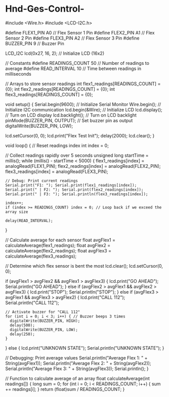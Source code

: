 # Hnd-Ges-Control-
#include <Wire.h>
#include <LCD-I2C.h>

#define FLEX1_PIN A0  // Flex Sensor 1 Pin
#define FLEX2_PIN A1  // Flex Sensor 2 Pin
#define FLEX3_PIN A2  // Flex Sensor 3 Pin
#define BUZZER_PIN 9  // Buzzer Pin

LCD_I2C lcd(0x27, 16, 2);  // Initialize LCD (16x2)

// Constants
#define READINGS_COUNT 50 // Number of readings to average
#define READ_INTERVAL 10  // Time between readings in milliseconds

// Arrays to store sensor readings
int flex1_readings[READINGS_COUNT] = {0};
int flex2_readings[READINGS_COUNT] = {0};
int flex3_readings[READINGS_COUNT] = {0};

void setup() {
  Serial.begin(9600);          // Initialize Serial Monitor
  Wire.begin();                // Initialize I2C communication
  lcd.begin(&Wire);            // Initialize LCD
  lcd.display();               // Turn on LCD display
  lcd.backlight();             // Turn on LCD backlight
  pinMode(BUZZER_PIN, OUTPUT); // Set buzzer pin as output
  digitalWrite(BUZZER_PIN, LOW);

  lcd.setCursor(0, 0);
  lcd.print("Flex Test Init");
  delay(2000);
  lcd.clear();
}

void loop() {
  // Reset readings index
  int index = 0;

  // Collect readings rapidly over 5 seconds
  unsigned long startTime = millis();
  while (millis() - startTime < 5000) {
    flex1_readings[index] = analogRead(FLEX1_PIN);
    flex2_readings[index] = analogRead(FLEX2_PIN);
    flex3_readings[index] = analogRead(FLEX3_PIN);

    // Debug: Print current readings
    Serial.print("F1: "); Serial.print(flex1_readings[index]);
    Serial.print(" | F2: "); Serial.print(flex2_readings[index]);
    Serial.print(" | F3: "); Serial.println(flex3_readings[index]);

    index++;
    if (index >= READINGS_COUNT) index = 0; // Loop back if we exceed the array size

    delay(READ_INTERVAL);
  }

  // Calculate average for each sensor
  float avgFlex1 = calculateAverage(flex1_readings);
  float avgFlex2 = calculateAverage(flex2_readings);
  float avgFlex3 = calculateAverage(flex3_readings);

  // Determine which flex sensor is bent the most
  lcd.clear();
  lcd.setCursor(0, 0);

  if (avgFlex1 > avgFlex2 && avgFlex1 > avgFlex3) {
    lcd.print("GO AHEAD");
    Serial.println("GO AHEAD");
  } else if (avgFlex2 > avgFlex1 && avgFlex2 > avgFlex3) {
    lcd.print("STOP");
    Serial.println("STOP");
  } else if (avgFlex3 > avgFlex1 && avgFlex3 > avgFlex2) {
    lcd.print("CALL 112");
    Serial.println("CALL 112");

    // Activate buzzer for "CALL 112"
    for (int i = 0; i < 3; i++) { // Buzzer beeps 3 times
      digitalWrite(BUZZER_PIN, HIGH);
      delay(500);
      digitalWrite(BUZZER_PIN, LOW);
      delay(250);
    }
  } else {
    lcd.print("UNKNOWN STATE");
    Serial.println("UNKNOWN STATE");
  }

  // Debugging: Print average values
  Serial.println("Average Flex 1: " + String(avgFlex1));
  Serial.println("Average Flex 2: " + String(avgFlex2));
  Serial.println("Average Flex 3: " + String(avgFlex3));
  Serial.println();
}

// Function to calculate average of an array
float calculateAverage(int readings[]) {
  long sum = 0;
  for (int i = 0; i < READINGS_COUNT; i++) {
    sum += readings[i];
  }
  return (float)sum / READINGS_COUNT;
}
